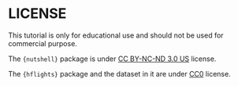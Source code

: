 # LICENSE

This tutorial is only for educational use and should not be used for commercial purpose.

The `{nutshell}` package is under [CC BY-NC-ND 3.0 US](http://creativecommons.org/licenses/by-nc-nd/3.0/us/) license.

The `{hflights}` package and the dataset in it are under [CC0](http://creativecommons.org/publicdomain/zero/1.0/legalcode) license.
